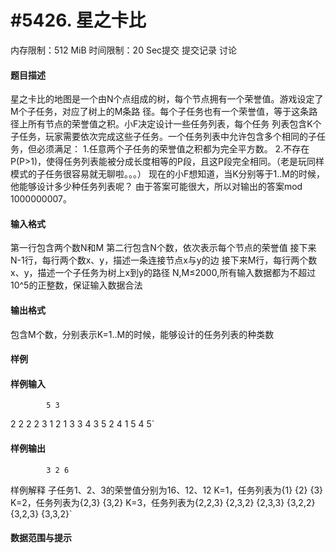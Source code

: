 
# #5426. 星之卡比
内存限制：512 MiB 时间限制：20 Sec提交 提交记录 讨论
#### 题目描述
星之卡比的地图是一个由N个点组成的树，每个节点拥有一个荣誉值。游戏设定了M个子任务，对应了树上的M条路
径。每个子任务也有一个荣誉值，等于这条路径上所有节点的荣誉值之积。小F决定设计一些任务列表，每个任务
列表包含K个子任务，玩家需要依次完成这些子任务。一个任务列表中允许包含多个相同的子任务，但必须满足：
1.任意两个子任务的荣誉值之积都为完全平方数。
2.不存在P(P>1)，使得任务列表能被分成长度相等的P段，且这P段完全相同。（老是玩同样模式的子任务很容易就无聊啦。。。）
现在的小F想知道，当K分别等于1..M的时候，他能够设计多少种任务列表呢？
由于答案可能很大，所以对输出的答案mod 1000000007。

#### 输入格式
第一行包含两个数N和M
第二行包含N个数，依次表示每个节点的荣誉值
接下来N-1行，每行两个数x、y，描述一条连接节点x与y的边
接下来M行，每行两个数x、y，描述一个子任务为树上x到y的路径
N,M≤2000,所有输入数据都为不超过10^5的正整数，保证输入数据合法

#### 输出格式
包含M个数，分别表示K=1..M的时候，能够设计的任务列表的种类数

#### 样例

#### 样例输入

			5 3
2 2 2 2 3
1 2
1 3
3 4
3 5
2 4
1 5
4 5`
#### 样例输出

			3 2 6

样例解释
子任务1、2、3的荣誉值分别为16、12、12
K=1，任务列表为{1} {2} {3}
K=2，任务列表为{2,3} {3,2}
K=3，任务列表为{2,2,3} {2,3,2} {2,3,3} {3,2,2} {3,2,3} {3,3,2}`
#### 数据范围与提示

